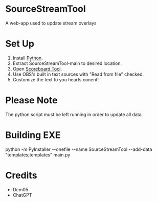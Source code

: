 
# SourceStreamTool
A web-app used to update stream overlays

# Set Up
1. Install [Python](https://www.python.org/downloads/).
2. Extract SourceStreamTool-main to desired location.
3. Open [Scoreboard Tool](http://127.0.0.1:5000/).
4. Use OBS's built in text sources with "Read from file" checked.
5. Customize the text to you hearts conent!

# Please Note
The python script must be left running in order to update all data.

# Building EXE
python -m PyInstaller --onefile --name SourceStreamTool --add-data "templates;templates" main.py

# Credits
- Dcm05
- ChatGPT
